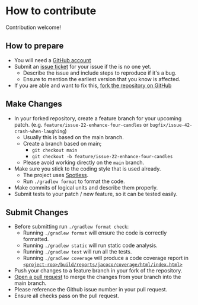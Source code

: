 # How to contribute

Contribution welcome!

## How to prepare

* You will need a [GitHub account](https://github.com/signup/free)
* Submit an [issue ticket](https://github.com/creek-service/creek-json-schema/issues/new) for your issue if the is no one yet.
    * Describe the issue and include steps to reproduce if it's a bug.
    * Ensure to mention the earliest version that you know is affected.
* If you are able and want to fix this, [fork the repository on GitHub](https://docs.github.com/en/get-started/quickstart/fork-a-repo)

## Make Changes

* In your forked repository, create a feature branch for your upcoming patch. (e.g. `feature/issue-22-enhance-four-candles` or `bugfix/issue-42-crash-when-laughing`)
   * Usually this is based on the main branch.
   * Create a branch based on main;
     * `git checkout main`
     * `git checkout -b feature/issue-22-enhance-four-candles`
   * Please avoid working directly on the `main` branch.
* Make sure you stick to the coding style that is used already.
  * The project uses [Spotless](https://github.com/diffplug/spotless).
  * Run `./gradlew format` to format the code.
* Make commits of logical units and describe them properly.
* Submit tests to your patch / new feature, so it can be tested easily.

## Submit Changes

* Before submitting run `./gradlew format check`:
  * Running `./gradlew format` will ensure the code is correctly formatted. 
  * Running `./gradlew static` will run static code analysis.
  * Running `./gradlew test` will run all the tests.
  * Running `./gradlew coverage` will produce a code coverage report in 
    [`<project-roo>/build/reports/jacoco/coverage/html/index.html>`](build/reports/jacoco/coverage/html/index.html)
* Push your changes to a feature branch in your fork of the repository.
* [Open a pull request](https://docs.github.com/en/pull-requests/collaborating-with-pull-requests/proposing-changes-to-your-work-with-pull-requests/creating-a-pull-request-from-a-fork) to merge the changes from your branch into the main branch.
* Please reference the Github issue number in your pull request. 
* Ensure all checks pass on the pull request.

